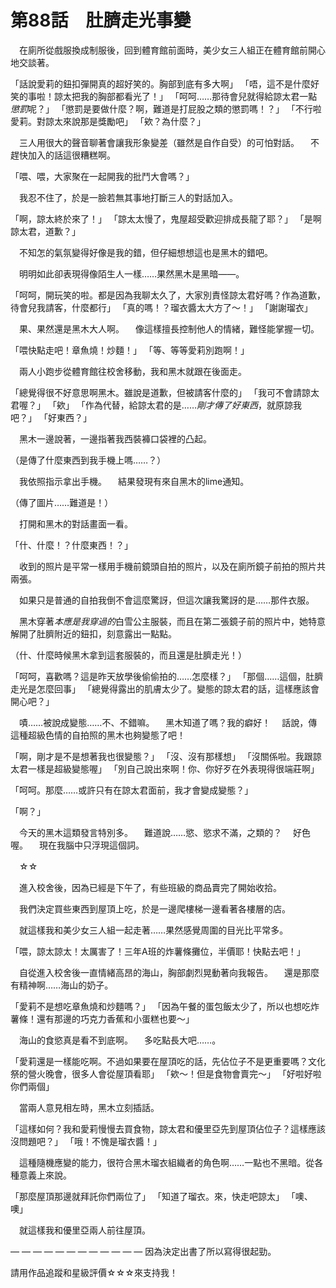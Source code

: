 # 第88話　肚臍走光事變

　在廁所從戲服換成制服後，回到體育館前面時，美少女三人組正在體育館前開心地交談著。

「話說愛莉的鈕扣彈開真的超好笑的。胸部到底有多大啊」
「唔，這不是什麼好笑的事啦！諒太把我的胸部都看光了！」
「呵呵……那待會兒就得給諒太君一點*懲罰*呢？」
「懲罰是要做什麼？啊，難道是打屁股之類的懲罰嗎！？」
「不行啦愛莉。對諒太來說那是獎勵吧」
「欸？為什麼？」

　三人用很大的聲音聊著會讓我形象變差（雖然是自作自受）的可怕對話。
　不趕快加入的話這很糟糕啊。

「喂、喂，大家聚在一起開我的批鬥大會嗎？」

　我忍不住了，於是一臉若無其事地打斷三人的對話加入。

「啊，諒太終於來了！」
「諒太太慢了，鬼屋超受歡迎排成長龍了耶？」
「是啊諒太君，道歉？」

　不知怎的氣氛變得好像是我的錯，但仔細想想這也是黑木的錯吧。

　明明如此卻表現得像陌生人一樣……果然黑木是黑暗——。

「呵呵，開玩笑的啦。都是因為我聊太久了，大家別責怪諒太君好嗎？作為道歉，待會兒我請客，什麼都行」
「真的嗎！？瑠衣醬太大方了～！」
「謝謝瑠衣」

　果、果然還是黑木大人啊。
　像這樣擅長控制他人的情緒，難怪能掌握一切。

「喂快點走吧！章魚燒！炒麵！」
「等、等等愛莉別跑啊！」

　兩人小跑步從體育館往校舍移動，我和黑木就跟在後面走。

「總覺得很不好意思啊黑木。雖說是道歉，但被請客什麼的」
「我可不會請諒太君喔？」
「欸」
「作為代替，給諒太君的是……*剛才傳了好東西*，就原諒我吧？」
「好東西？」

　黑木一邊說著，一邊指著我西裝褲口袋裡的凸起。

（是傳了什麼東西到我手機上嗎……？）

　我依照指示拿出手機。
　結果發現有來自黑木的lime通知。

（傳了圖片……難道是！）

　打開和黑木的對話畫面一看。

「什、什麼！？什麼東西！？」

　收到的照片是平常一樣用手機前鏡頭自拍的照片，以及在廁所鏡子前拍的照片共兩張。

　如果只是普通的自拍我倒不會這麼驚訝，但這次讓我驚訝的是……那件衣服。

　黑木穿著*本應是我穿過的*白雪公主服裝，而且在第二張鏡子前的照片中，她特意解開了肚臍附近的鈕扣，刻意露出一點點。

（什、什麼時候黑木拿到這套服裝的，而且還是肚臍走光！）

「呵呵，喜歡嗎？這是昨天放學後偷偷拍的……怎麼樣？」
「那個……這個，肚臍走光是怎麼回事」
「總覺得露出的肌膚太少了。變態的諒太君的話，這樣應該會開心吧？」

　嘖……被說成變態……不、不錯嘛。
　黑木知道了嗎？我的癖好！
　話說，傳這種超級色情的自拍照的黑木也夠變態了吧！

「啊，剛才是不是想著我也很變態？」
「沒、沒有那樣想」
「沒關係啦。我跟諒太君一樣是超級變態喔」
「別自己說出來啊！你、你好歹在外表現得很端莊啊」

「呵呵。那麼……或許只有在諒太君面前，我才會變成變態？」

「啊？」

　今天的黑木這類發言特別多。
　難道說……慾、慾求不滿，之類的？
　好色喔。
　現在我腦中只浮現這個詞。

　☆☆

　進入校舍後，因為已經是下午了，有些班級的商品賣完了開始收拾。

　我們決定買些東西到屋頂上吃，於是一邊爬樓梯一邊看著各樓層的店。

　就這樣我和美少女三人組一起走著……果然感覺周圍的目光比平常多。

「喂，諒太諒太！太厲害了！三年A班的炸薯條攤位，半價耶！快點去吧！」

　自從進入校舍後一直情緒高昂的海山，胸部劇烈晃動著向我報告。
　還是那麼有精神啊……海山的奶子。

「愛莉不是想吃章魚燒和炒麵嗎？」
「因為午餐的蛋包飯太少了，所以也想吃炸薯條！還有那邊的巧克力香蕉和小蛋糕也要～」

　海山的食慾真是看不到底啊。
　多吃點長大吧……。

「愛莉還是一樣能吃啊。不過如果要在屋頂吃的話，先佔位子不是更重要嗎？文化祭的營火晚會，很多人會從屋頂看耶」
「欸～！但是食物會賣完～」
「好啦好啦你們兩個」

　當兩人意見相左時，黑木立刻插話。

「這樣如何？我和愛莉慢慢去買食物，諒太君和優里亞先到屋頂佔位子？這樣應該沒問題吧？」
「哦！不愧是瑠衣醬！」

　這種隨機應變的能力，很符合黑木瑠衣組織者的角色啊……一點也不黑暗。從各種意義上來說。

「那麼屋頂那邊就拜託你們兩位了」
「知道了瑠衣。來，快走吧諒太」
「噢、噢」

　就這樣我和優里亞兩人前往屋頂。

— — — — — — — — — — — —
因為決定出書了所以寫得很起勁。

請用作品追蹤和星級評價☆☆☆來支持我！